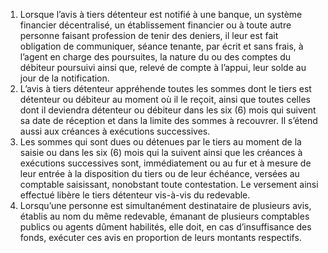 1) Lorsque l’avis à tiers détenteur est notifié à une banque, un système financier  décentralisé,  un  établissement  financier  ou  à  toute  autre  personne  faisant profession de tenir des deniers, il leur est fait obligation de communiquer, séance tenante, par écrit et sans frais, à l’agent en charge des poursuites, la nature du ou des comptes du débiteur poursuivi ainsi que, relevé de compte à l’appui, leur solde au jour de la notification.
2) L’avis à tiers détenteur appréhende toutes les sommes dont le tiers est détenteur
ou débiteur au moment où il le reçoit, ainsi que toutes celles dont il deviendra détenteur ou débiteur dans les six (6) mois qui suivent sa date de réception et dans la limite des sommes à recouvrer.
Il s’étend aussi aux créances à exécutions successives.
3) Les sommes qui sont dues ou détenues par le tiers au moment de la saisie ou dans
les  six  (6)  mois  qui  la  suivent  ainsi  que  les  créances  à  exécutions  successives  sont, immédiatement ou au fur et à mesure de leur entrée à la disposition du tiers ou de leur échéance, versées au comptable saisissant, nonobstant toute contestation.
Le versement ainsi effectué libère le tiers détenteur vis-à-vis du redevable.
4) Lorsqu’une personne est simultanément destinataire de plusieurs avis, établis au
nom du même redevable, émanant de plusieurs comptables publics ou agents dûment habilités, elle doit, en cas d’insuffisance des fonds, exécuter ces avis en proportion de leurs montants respectifs.
